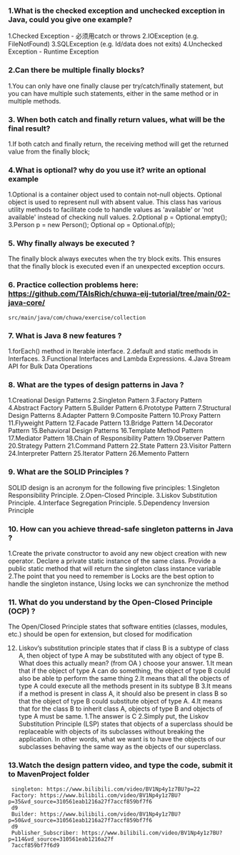 ### 1.What is the checked exception and unchecked exception in Java, could you give one example?
1.Checked Exception - 必须用catch or throws
2.IOException (e.g. FileNotFound)
3.SQLException (e.g. Id/data does not exits)
4.Unchecked Exception - Runtime Exception

### 2.Can there be multiple finally blocks?
1.You can only have one finally clause per try/catch/finally statement, but you can have multiple such statements, either in the same method or in multiple methods.

### 3. When both catch and finally return values, what will be the final result?
1.If both catch and finally return, the receiving method will get the returned value from the finally block;

### 4.What is optional? why do you use it? write an optional example
1.Optional is a container object used to contain not-null objects. Optional object is used to represent null with absent value. This class has various utility methods to facilitate code to handle values as 'available' or 'not available' instead of checking null values.
2.Optional<Person> p = Optional.empty();
3.Person p = new Person();
Optional<Person> op = Optional.of(p);

### 5. Why finally always be executed ?
The finally block always executes when the try block exits. This ensures that the finally block is executed even if an unexpected exception occurs.

### 6. Practice collection problems here: https://github.com/TAIsRich/chuwa-eij-tutorial/tree/main/02-java-core/
    src/main/java/com/chuwa/exercise/collection

### 7. What is Java 8 new features ?
1.forEach() method in Iterable interface. 
2.default and static methods in Interfaces.
3.Functional Interfaces and Lambda Expressions. 
4.Java Stream API for Bulk Data Operations

### 8. What are the types of design patterns in Java ?
1.Creational Design Patterns
2.Singleton Pattern
3.Factory Pattern
4.Abstract Factory Pattern
5.Builder Pattern
6.Prototype Pattern
7.Structural Design Patterns
8.Adapter Pattern
9.Composite Pattern
10.Proxy Pattern
11.Flyweight Pattern
12.Facade Pattern
13.Bridge Pattern
14.Decorator Pattern
15.Behavioral Design Patterns
16.Template Method Pattern
17.Mediator Pattern
18.Chain of Responsibility Pattern
19.Observer Pattern
20.Strategy Pattern
21.Command Pattern
22.State Pattern
23.Visitor Pattern
24.Interpreter Pattern
25.Iterator Pattern
26.Memento Pattern

### 9. What are the SOLID Principles ?
SOLID design is an acronym for the following five principles:
1.Singleton Responsibility Principle.
2.Open-Closed Principle.
3.Liskov Substitution Principle.
4.Interface Segregation Principle.
5.Dependency Inversion Principle

### 10. How can you achieve thread-safe singleton patterns in Java ?
1.Create the private constructor to avoid any new object creation with new operator. Declare a private static instance of the same class. Provide a public static method that will return the singleton class instance variable
2.The point that you need to remember is Locks are the best option to handle the singleton instance, Using locks we can synchronize the method

### 11. What do you understand by the Open-Closed Principle (OCP) ?
The Open/Closed Principle states that software entities (classes, modules, etc.) should be open for extension, but closed for modification

12. Liskov’s substitution principle states that if class B is a subtype of class A, then object of type A may be
     substituted with any object of type B. What does this actually mean? (from OA ) choose your answer. 
1.It mean that if the object of type A can do something, the object of type B could also be able tp
     perform the same thing
2.It means that all the objects of type A could execute all the methods present in its subtype B
3.It means if a method is present in class A, it should also be present in class B so that the object of
     type B could substitute object of type A.
4.It means that for the class B to inherit class A, objects of type B and objects of type A must be same.
1.The answer is C
2.Simply put, the Liskov Substitution Principle (LSP) states that objects of a superclass should be replaceable with objects of its subclasses without breaking the application. In other words, what we want is to have the objects of our subclasses behaving the same way as the objects of our superclass.

### 13.Watch the design pattern video, and type the code, submit it to MavenProject folder
     singleton: https://www.bilibili.com/video/BV1Np4y1z7BU?p=22
     Factory: https://www.bilibili.com/video/BV1Np4y1z7BU?p=35&vd_source=310561eab1216a27f7accf859bf7f6
     d9
     Builder: https://www.bilibili.com/video/BV1Np4y1z7BU?p=50&vd_source=310561eab1216a27f7accf859bf7f6
     d9
     Publisher_Subscriber: https://www.bilibili.com/video/BV1Np4y1z7BU?p=114&vd_source=310561eab1216a27f
     7accf859bf7f6d9
 